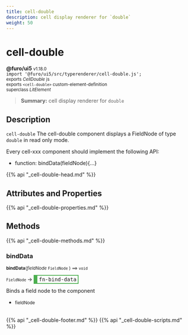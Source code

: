 ```yaml
---
title: cell-double
description: cell display renderer for `double`
weight: 50
---
```


# cell-double
**@furo/ui5** <small>v1.18.0</small>
<br>`import '@furo/ui5/src/typerenderer/cell-double.js';`<small>
<br>exports *CellDouble* js
<br>exports `<cell-double>` custom-element-definition
<br>superclass *LitElement*</small>

> **Summary:** cell display renderer for `double`

## Description

`cell-double`
The cell-double component displays a FieldNode of type `double` in read only mode.

Every cell-xxx component should implement the following API:
- function: bindData(fieldNode){...}

{{% api "_cell-double-head.md" %}}

## Attributes and Properties
{{% api "_cell-double-properties.md" %}}






## Methods
{{% api "_cell-double-methods.md" %}}


### **bindData**
<small>**bindData**(*fieldNode* `FieldNode` ) ⟹ `void`</small>

<small>`FieldNode` </small> →
<span  style="border-width:2px 2px 2px 10px; border-style: solid;border-color:  rgb(76, 175, 80);font-family:monospace; padding:2px 4px;">fn-bind-data</span>

Binds a field node to the component

- <small>fieldNode </small>
<br><br>






{{% api "_cell-double-footer.md" %}}
{{% api "_cell-double-scripts.md" %}}
